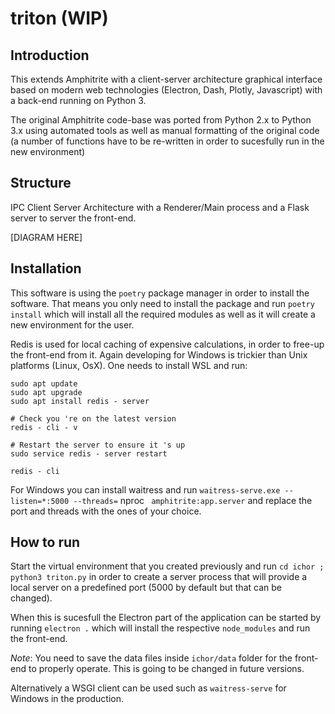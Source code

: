 # triton (WIP)

## Introduction

This extends Amphitrite with a client-server architecture graphical interface based on modern web technologies (Electron, Dash, Plotly, Javascript) with a back-end running on Python 3.

The original Amphitrite code-base was ported from Python 2.x to Python 3.x using automated tools as well as manual formatting of the original code (a number of functions have to be re-written in order to sucesfully run in the new environment)

## Structure

IPC Client Server Architecture with a Renderer/Main process and a Flask server to server the front-end.

[DIAGRAM HERE]

## Installation

This software is using the `poetry` package manager in order to install the software. That means you only need to install the package and run `poetry install` which will install all the required modules as well as it will create a new environment for the user.

Redis is used for local caching of expensive calculations, in order to free-up the front-end from it. Again developing for Windows is trickier than Unix platforms (Linux, OsX). One needs to install WSL and run:

``` 
sudo apt update
sudo apt upgrade
sudo apt install redis - server

# Check you 're on the latest version
redis - cli - v

# Restart the server to ensure it 's up
sudo service redis - server restart

redis - cli
```

For Windows you can install waitress and run `waitress-serve.exe --listen=*:5000 --threads=` nproc ` amphitrite:app.server` and replace the port and threads with the ones of your choice.

## How to run

Start the virtual environment that you created previously and run `cd ichor ; python3 triton.py` in order to create a server process that will provide a local server on a predefined port (5000 by default but that can be changed). 

When this is sucesfull the Electron part of the application can be started by running `electron .` which will install the respective `node_modules` and run the front-end.

_Note_: You need to save the data files inside `ichor/data` folder for the front-end to properly operate. This is going to be changed in future versions.

Alternatively a WSGI client can be used such as `waitress-serve` for Windows in the production.
